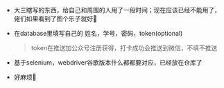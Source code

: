 - 大三瞎写的东西，给自己和周围的人用了一段时间；现在应该已经不能用了，佬们如果看到了图个乐子就好:shit:

- 在database里填写自己的 姓名，学号，密码，token(optional)

  > token在推送加公众号注册获得，打卡成功会推送到微信，不填不推送

- 基于selenium，webdriver谷歌版本什么都都要对应，已经放在仓库了

- 好麻烦:shit:

